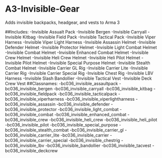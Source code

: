 # A3-Invisible-Gear
Adds invisible backpacks, headgear, and vests to Arma 3

##Includes:
 -Invisible Assualt Pack
 -Invisible Bergen
 -Invisible Carryall
 -Invisible Kitbag
 -Invisible Field Pack
 -Invisible Tactical Pack
 -Invisible Viper Harness
 -Invisible Viper Light Harness
 -Invisible Assassin Helmet
 -Invisible Defender Helmet
 -Invisible Protector Helmet
 -Invisible Light Combat Helmet
 -Invisible Combat Helmet
 -Invisible Enhanced Combat Helmet
 -Invisible Crew Helmet
 -Invisible Heli Crew Helmet
 -Invisible Heli Pilot Helmet
 -Invisible Pilot Helmet
 -Invisible Special Purpose Helmet
 -Invisible Stealth Combat Helmet
 -Invisible Carrier GL Rig
 -Invisible Carrier Lite
 -Invisible Carrier Rig
 -Invisible Carrier Special Rig
 -Invisible Chest Rig
 -Invisible LBV Harness
 -Invisible Slash Bandollier
 -Invisible Tactical Vest
 -Invisible Deck Crew Vest
##Classnames:
 -bc036_invisible_assaultpack
 -bc036_invisible_bergen
 -bc036_invisible_carryall
 -bc036_invisible_kitbag
 -bc036_invisible_fieldpack
 -bc036_invisible_tacticalpack
 -bc036_invisible_viperharness
 -bc036_invisible_viperlightharness
 -bc036_invisible_assassin
 -bc036_invisible_defender
 -bc036_invisible_protector
 -bc036_invisible_light_combat
 -bc036_invisible_combat
 -bc036_invisible_enhanced_combat
 -bc036_invisible_crew
 -bc036_invisible_heli_crew
 -bc036_invisible_heli_pilot
 -bc036_invisible_pilot
 -bc036_invisible_special_purpose
 -bc036_invisible_stealth_combat
 -bc036_invisible_carrier_gl
 -bc036_invisible_carrier_lite
 -bc036_invisible_carrier
 -bc036_invisible_carrier_special
 -bc036_invisible_chestrig
 -bc036_invisible_lbv
 -bc036_invisible_bandollier
 -bc036_invisible_tacvest
 -bc036_invisible_deckcrew
